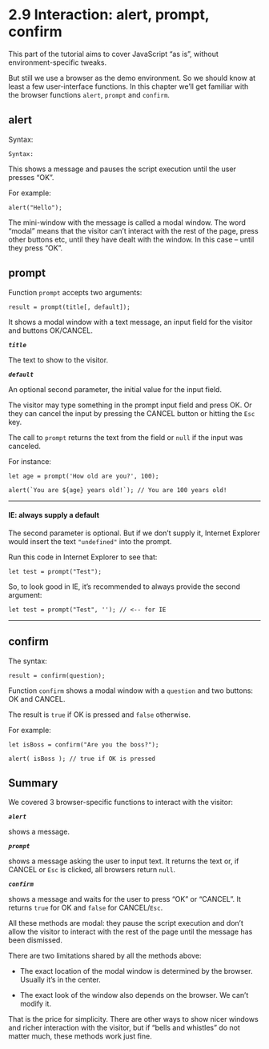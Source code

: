 # 2.9 Interaction: alert, prompt, confirm

This part of the tutorial aims to cover JavaScript “as is”, without environment-specific tweaks.

But still we use a browser as the demo environment. So we should know at least a few user-interface functions. In this chapter we’ll get familiar with the browser functions `alert`, `prompt` and `confirm`.

## alert

Syntax:

```
Syntax:
```

This shows a message and pauses the script execution until the user presses “OK”.

For example:

```
alert("Hello");
```

The mini-window with the message is called a modal window. The word “modal” means that the visitor can’t interact with the rest of the page, press other buttons etc, until they have dealt with the window. In this case – until they press “OK”.

## prompt

Function `prompt` accepts two arguments:

```
result = prompt(title[, default]);
```

It shows a modal window with a text message, an input field for the visitor and buttons OK/CANCEL.

***`title`***

The text to show to the visitor.

***`default`***

An optional second parameter, the initial value for the input field.

The visitor may type something in the prompt input field and press OK. Or they can cancel the input by pressing the CANCEL button or hitting the `Esc` key.

The call to `prompt` returns the text from the field or `null` if the input was canceled.

For instance:

```
let age = prompt('How old are you?', 100);

alert(`You are ${age} years old!`); // You are 100 years old!
```

***

#### IE: always supply a default

The second parameter is optional. But if we don’t supply it, Internet Explorer would insert the text `"undefined"` into the prompt.

Run this code in Internet Explorer to see that:

```
let test = prompt("Test");
```

So, to look good in IE, it’s recommended to always provide the second argument:

```
let test = prompt("Test", ''); // <-- for IE
```

***

## confirm

The syntax:

```
result = confirm(question);
```

Function `confirm` shows a modal window with a `question` and two buttons: OK and CANCEL.

The result is `true` if OK is pressed and `false` otherwise.

For example:

```
let isBoss = confirm("Are you the boss?");

alert( isBoss ); // true if OK is pressed
```

## Summary

We covered 3 browser-specific functions to interact with the visitor:

***`alert`***

shows a message.

***`prompt`***

shows a message asking the user to input text. It returns the text or, if CANCEL or `Esc` is clicked, all browsers return `null`.

***`confirm`***

shows a message and waits for the user to press “OK” or “CANCEL”. It returns `true` for OK and `false` for CANCEL/`Esc`.

All these methods are modal: they pause the script execution and don’t allow the visitor to interact with the rest of the page until the message has been dismissed.

There are two limitations shared by all the methods above:

* The exact location of the modal window is determined by the browser. Usually it’s in the center.

* The exact look of the window also depends on the browser. We can’t modify it.

That is the price for simplicity. There are other ways to show nicer windows and richer interaction with the visitor, but if “bells and whistles” do not matter much, these methods work just fine.

